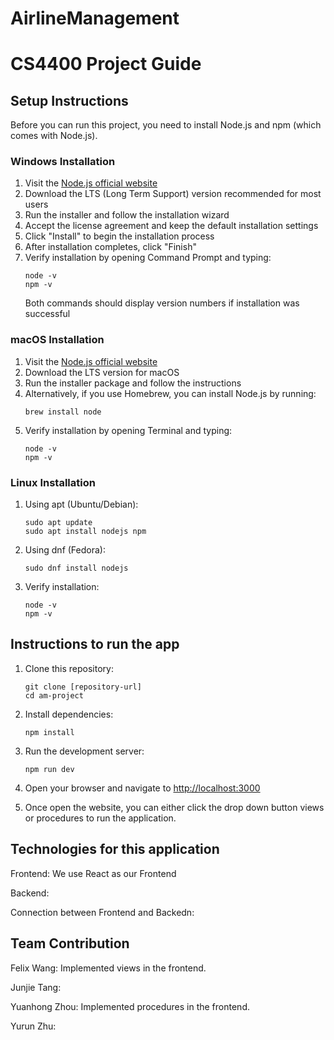 # AirlineManagement

# CS4400 Project Guide

## Setup Instructions

Before you can run this project, you need to install Node.js and npm (which comes with Node.js).

### Windows Installation
1. Visit the [Node.js official website](https://nodejs.org/)
2. Download the LTS (Long Term Support) version recommended for most users
3. Run the installer and follow the installation wizard
4. Accept the license agreement and keep the default installation settings
5. Click "Install" to begin the installation process
6. After installation completes, click "Finish"
7. Verify installation by opening Command Prompt and typing:
   ```
   node -v
   npm -v
   ```
   Both commands should display version numbers if installation was successful

### macOS Installation
1. Visit the [Node.js official website](https://nodejs.org/)
2. Download the LTS version for macOS
3. Run the installer package and follow the instructions
4. Alternatively, if you use Homebrew, you can install Node.js by running:
   ```
   brew install node
   ```
5. Verify installation by opening Terminal and typing:
   ```
   node -v
   npm -v
   ```

### Linux Installation
1. Using apt (Ubuntu/Debian):
   ```
   sudo apt update
   sudo apt install nodejs npm
   ```

2. Using dnf (Fedora):
   ```
   sudo dnf install nodejs
   ```

3. Verify installation:
   ```
   node -v
   npm -v
   ```

## Instructions to run the app

1. Clone this repository:
   ```
   git clone [repository-url]
   cd am-project
   ```

2. Install dependencies:
   ```
   npm install
   ```

3. Run the development server:
   ```
   npm run dev
   ```

4. Open your browser and navigate to [http://localhost:3000](http://localhost:3000)

5. Once open the website, you can either click the drop down button views or procedures to run the application.

## Technologies for this application
Frontend: We use React as our Frontend

Backend: 

Connection between Frontend and Backedn:

## Team Contribution
Felix Wang: Implemented views in the frontend.

Junjie Tang: 

Yuanhong Zhou: Implemented procedures in the frontend.

Yurun Zhu:

